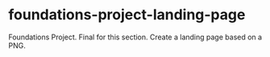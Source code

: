 # foundations-project-landing-page

Foundations Project.  Final for this section.  Create a landing page based on a PNG.  